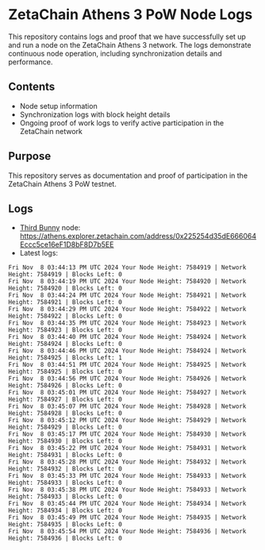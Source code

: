 # ZetaChain Athens 3 PoW Node Logs
This repository contains logs and proof that we have successfully set up and run a node on the ZetaChain Athens 3 network. The logs demonstrate continuous node operation, including synchronization details and performance.

## Contents
- Node setup information
- Synchronization logs with block height details
- Ongoing proof of work logs to verify active participation in the ZetaChain network

## Purpose
This repository serves as documentation and proof of participation in the ZetaChain Athens 3 PoW testnet.

## Logs

- [Third Bunny](https://thirdbunny.xyz/) node: https://athens.explorer.zetachain.com/address/0x225254d35dE666064Eccc5ce16eF1D8bF8D7b5EE
- Latest logs:
```
Fri Nov  8 03:44:13 PM UTC 2024 Your Node Height: 7584919 | Network Height: 7584919 | Blocks Left: 0
Fri Nov  8 03:44:19 PM UTC 2024 Your Node Height: 7584920 | Network Height: 7584920 | Blocks Left: 0
Fri Nov  8 03:44:24 PM UTC 2024 Your Node Height: 7584921 | Network Height: 7584921 | Blocks Left: 0
Fri Nov  8 03:44:29 PM UTC 2024 Your Node Height: 7584922 | Network Height: 7584922 | Blocks Left: 0
Fri Nov  8 03:44:35 PM UTC 2024 Your Node Height: 7584923 | Network Height: 7584923 | Blocks Left: 0
Fri Nov  8 03:44:40 PM UTC 2024 Your Node Height: 7584924 | Network Height: 7584924 | Blocks Left: 0
Fri Nov  8 03:44:46 PM UTC 2024 Your Node Height: 7584924 | Network Height: 7584925 | Blocks Left: 1
Fri Nov  8 03:44:51 PM UTC 2024 Your Node Height: 7584925 | Network Height: 7584925 | Blocks Left: 0
Fri Nov  8 03:44:56 PM UTC 2024 Your Node Height: 7584926 | Network Height: 7584926 | Blocks Left: 0
Fri Nov  8 03:45:01 PM UTC 2024 Your Node Height: 7584927 | Network Height: 7584927 | Blocks Left: 0
Fri Nov  8 03:45:07 PM UTC 2024 Your Node Height: 7584928 | Network Height: 7584928 | Blocks Left: 0
Fri Nov  8 03:45:12 PM UTC 2024 Your Node Height: 7584929 | Network Height: 7584929 | Blocks Left: 0
Fri Nov  8 03:45:17 PM UTC 2024 Your Node Height: 7584930 | Network Height: 7584930 | Blocks Left: 0
Fri Nov  8 03:45:22 PM UTC 2024 Your Node Height: 7584931 | Network Height: 7584931 | Blocks Left: 0
Fri Nov  8 03:45:28 PM UTC 2024 Your Node Height: 7584932 | Network Height: 7584932 | Blocks Left: 0
Fri Nov  8 03:45:33 PM UTC 2024 Your Node Height: 7584933 | Network Height: 7584933 | Blocks Left: 0
Fri Nov  8 03:45:38 PM UTC 2024 Your Node Height: 7584933 | Network Height: 7584933 | Blocks Left: 0
Fri Nov  8 03:45:44 PM UTC 2024 Your Node Height: 7584934 | Network Height: 7584934 | Blocks Left: 0
Fri Nov  8 03:45:49 PM UTC 2024 Your Node Height: 7584935 | Network Height: 7584935 | Blocks Left: 0
Fri Nov  8 03:45:54 PM UTC 2024 Your Node Height: 7584936 | Network Height: 7584936 | Blocks Left: 0
```
